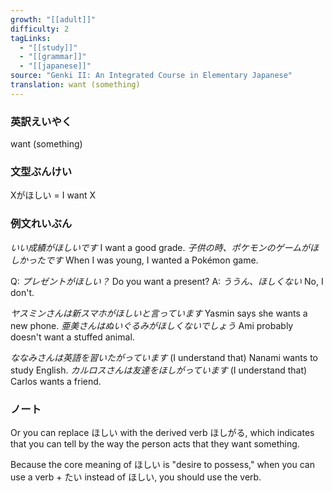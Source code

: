 ```yaml
---
growth: "[[adult]]"
difficulty: 2
tagLinks:
  - "[[study]]"
  - "[[grammar]]"
  - "[[japanese]]"
source: "Genki II: An Integrated Course in Elementary Japanese"
translation: want (something)
---
```

### 英訳えいやく	

want (something)
### 文型ぶんけい

Xがほしい = I want X
### 例文れいぶん

*いい成績がほしいです* I want a good grade.
*子供の時、ポケモンのゲームがほしかったです* When I was young, I wanted a Pokémon game.

Q: *プレゼントがほしい？* Do you want a present?
A: *ううん、ほしくない* No, I don't.

*ヤスミンさんは新スマホがほしいと言っています* Yasmin says she wants a new phone.
*亜美さんはぬいぐるみがほしくないでしょう* Ami probably doesn't want a stuffed animal.

*ななみさんは英語を習いたがっています* (I understand that) Nanami wants to study English.
*カルロスさんは友達をほしがっています* (I understand that) Carlos wants a friend.
### ノート

Or you can replace ほしい with the derived verb ほしがる, which indicates that you can tell by the way the person acts that they want something.

Because the core meaning of ほしい is "desire to possess," when you can use a verb + たい instead of ほしい, you should use the verb.
